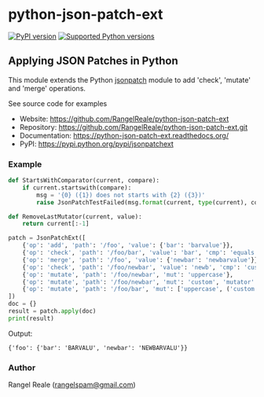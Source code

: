python-json-patch-ext
=====================

[![PyPI version](https://img.shields.io/pypi/v/jsonpatchext.svg)](https://pypi.python.org/pypi/jsonpatchext/)
[![Supported Python versions](https://img.shields.io/pypi/pyversions/jsonpatchext.svg)](https://pypi.python.org/pypi/jsonpatch/)

Applying JSON Patches in Python
-------------------------------

This module extends the Python [jsonpatch](https://github.com/stefankoegl/python-json-patch) module to 
add 'check', 'mutate' and 'merge' operations.

See source code for examples

* Website: https://github.com/RangelReale/python-json-patch-ext
* Repository: https://github.com/RangelReale/python-json-patch-ext.git
* Documentation: https://python-json-patch-ext.readthedocs.org/
* PyPI: https://pypi.python.org/pypi/jsonpatchext


### Example

```python
def StartsWithComparator(current, compare):
    if current.startswith(compare):
        msg = '{0} ({1}) does not starts with {2} ({3})'
        raise JsonPatchTestFailed(msg.format(current, type(current), compare, type(compare)))

def RemoveLastMutator(current, value):
    return current[:-1]

patch = JsonPatchExt([
    {'op': 'add', 'path': '/foo', 'value': {'bar': 'barvalue'}},
    {'op': 'check', 'path': '/foo/bar', 'value': 'bar', 'cmp': 'equals'},
    {'op': 'merge', 'path': '/foo', 'value': {'newbar': 'newbarvalue'}},
    {'op': 'check', 'path': '/foo/newbar', 'value': 'newb', 'cmp': 'custom', 'comparator': StartsWithComparator},
    {'op': 'mutate', 'path': '/foo/newbar', 'mut': 'uppercase'},
    {'op': 'mutate', 'path': '/foo/newbar', 'mut': 'custom', 'mutator': RemoveLastMutator},
    {'op': 'mutate', 'path': '/foo/bar', 'mut': ['uppercase', ('custom', RemoveLastMutator)]},
])
doc = {}
result = patch.apply(doc)
print(result)
```

Output:

```text
{'foo': {'bar': 'BARVALU', 'newbar': 'NEWBARVALU'}}
```

### Author

Rangel Reale (rangelspam@gmail.com)
